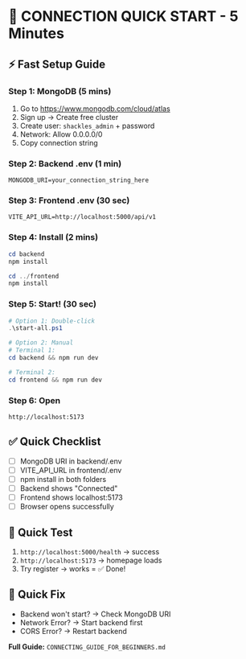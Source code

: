 # 🎯 CONNECTION QUICK START - 5 Minutes

## ⚡ Fast Setup Guide

### Step 1: MongoDB (5 mins)
1. Go to https://www.mongodb.com/cloud/atlas
2. Sign up → Create free cluster
3. Create user: `shackles_admin` + password
4. Network: Allow 0.0.0.0/0
5. Copy connection string

### Step 2: Backend .env (1 min)
```env
MONGODB_URI=your_connection_string_here
```

### Step 3: Frontend .env (30 sec)
```env
VITE_API_URL=http://localhost:5000/api/v1
```

### Step 4: Install (2 mins)
```powershell
cd backend
npm install

cd ../frontend
npm install
```

### Step 5: Start! (30 sec)
```powershell
# Option 1: Double-click
.\start-all.ps1

# Option 2: Manual
# Terminal 1:
cd backend && npm run dev

# Terminal 2:
cd frontend && npm run dev
```

### Step 6: Open
```
http://localhost:5173
```

## ✅ Quick Checklist
- [ ] MongoDB URI in backend/.env
- [ ] VITE_API_URL in frontend/.env  
- [ ] npm install in both folders
- [ ] Backend shows "Connected"
- [ ] Frontend shows localhost:5173
- [ ] Browser opens successfully

## 🧪 Quick Test
1. `http://localhost:5000/health` → success
2. `http://localhost:5173` → homepage loads
3. Try register → works = ✅ Done!

## 🚨 Quick Fix
- Backend won't start? → Check MongoDB URI
- Network Error? → Start backend first
- CORS Error? → Restart backend

**Full Guide:** `CONNECTING_GUIDE_FOR_BEGINNERS.md`
